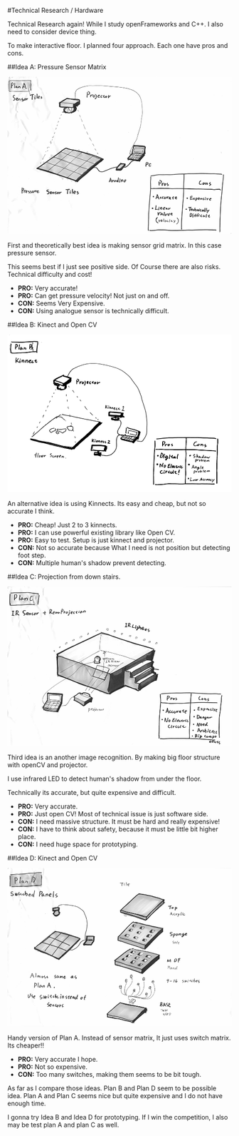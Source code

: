 #Technical Research / Hardware

Technical Research again! While I study openFrameworks and C++. I also need to consider device thing.

To make interactive floor. I planned four approach. Each one have pros and cons.

##Idea A: Pressure Sensor Matrix

![Floor Sketch](../project_images/sketches/sketch_017_plan_a.png?raw=true "Example Image")

First and theoretically best idea is making sensor grid matrix. In this case pressure sensor.

This seems best if I just see positive side. Of Course there are also risks. Technical difficulty and cost!

- **PRO:** Very accurate!
- **PRO:** Can get pressure velocity! Not just on and off.
- **CON:** Seems Very Expensive.
- **CON:** Using analogue sensor is technically difficult.
	
	
	
##Idea B: Kinect and Open CV

![Floor Sketch](../project_images/sketches/sketch_018_plan_b.png?raw=true "Example Image")

An alternative idea is using Kinnects. Its easy and cheap, but not so accurate I think.

- **PRO:** Cheap! Just 2 to 3 kinnects.
- **PRO:** I can use powerful existing library like Open CV.
- **PRO:** Easy to test. Setup is just kinnect and projector.
- **CON:** Not so accurate because What I need is not position but detecting foot step.
- **CON:** Multiple human's shadow prevent detecting.
	
	
##Idea C: Projection from down stairs.

![Floor Sketch](../project_images/sketches/sketch_019_plan_c.png?raw=true "Example Image")

Third idea is an another image recognition. By making big floor structure with openCV and projector.

I use infrared LED to detect human's shadow from under the floor.

Technically its accurate, but quite expensive and difficult.

- **PRO:** Very accurate.
- **PRO:** Just open CV! Most of technical issue is just software side.
- **CON:** I need massive structure. It must be hard and really expensive!
- **CON:** I have to think about safety, because it must be little bit higher place.
- **CON:** I need huge space for prototyping.
	

##Idea D: Kinect and Open CV

![Floor Sketch](../project_images/sketches/sketch_020_plan_d.png?raw=true "Example Image")

Handy version of Plan A. Instead of sensor matrix, It just uses switch matrix. Its cheaper!!

- **PRO:** Very accurate I hope.
- **PRO:** Not so expensive.
- **CON:** Too many switches, making them seems to be bit tough.



As far as I compare those ideas. Plan B and Plan D seem to be possible idea. Plan A and Plan C seems nice but quite expensive and I do not have enough time.

I gonna try Idea B and Idea D for prototyping. If I win the competition, I also may be test plan A and plan C as well.
